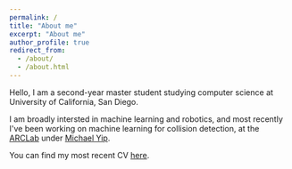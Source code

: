 ```yaml
---
permalink: /
title: "About me"
excerpt: "About me"
author_profile: true
redirect_from: 
  - /about/
  - /about.html
---
```


Hello, I am a second-year master student studying computer science at University of California, San Diego. 

I am broadly intersted in machine learning and robotics, and most recently I've been working on machine learning for collision detection, at the [ARCLab](https://sites.google.com/site/ucsdarclab/) under [Michael Yip](https://sites.google.com/site/mikeyip1/).

You can find my most recent CV [here](https://jamesdi1993.github.io/files/CV_DiYubai_27_10_2019.pdf).
